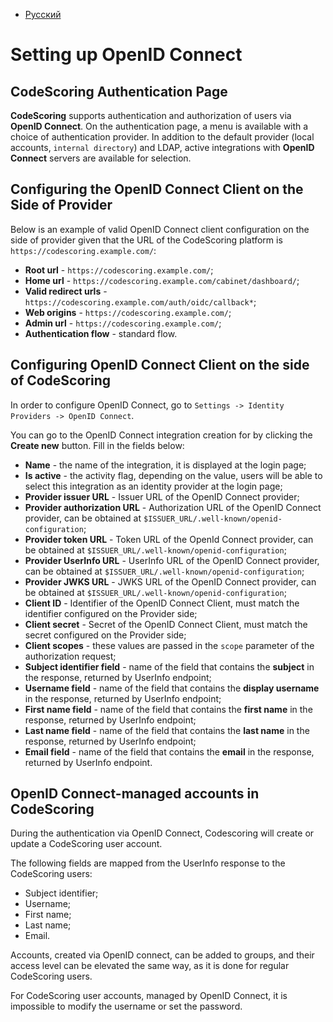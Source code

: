 - [Русский](../../../on-premise/how-to/oidc/)

# Setting up OpenID Connect

## CodeScoring Authentication Page

**CodeScoring** supports authentication and authorization of users via **OpenID Connect**. On the authentication page, a menu is available with a choice of authentication provider. In addition to the default provider (local accounts, `internal directory`) and LDAP, active integrations with **OpenID Connect** servers are available for selection.

## Configuring the OpenID Connect Client on the Side of Provider

Below is an example of valid OpenID Connect client configuration on the side of provider given that the URL of the CodeScoring platform is `https://codescoring.example.com/`:

- **Root url** - `https://codescoring.example.com/`;
- **Home url** - `https://codescoring.example.com/cabinet/dashboard/`;
- **Valid redirect urls** - `https://codescoring.example.com/auth/oidc/callback*`;
- **Web origins** - `https://codescoring.example.com/`;
- **Admin url** - `https://codescoring.example.com/`;
- **Authentication flow** - standard flow.

## Configuring OpenID Connect Client on the side of CodeScoring

In order to configure OpenID Connect, go to `Settings -> Identity Providers -> OpenID Connect`.

You can go to the OpenID Connect integration creation for by clicking the **Create new** button. Fill in the fields below:

- **Name** - the name of the integration, it is displayed at the login page;
- **Is active** - the activity flag, depending on the value, users will be able to select this integration as an identity provider at the login page;
- **Provider issuer URL** - Issuer URL of the OpenID Connect provider;
- **Provider authorization URL** - Authorization URL of the OpenID Connect provider, can be obtained at `$ISSUER_URL/.well-known/openid-configuration`;
- **Provider token URL** - Token URL of the OpenId Connect provider, can be obtained at `$ISSUER_URL/.well-known/openid-configuration`;
- **Provider UserInfo URL** - UserInfo URL of the OpenID Connect provider, can be obtained at `$ISSUER_URL/.well-known/openid-configuration`;
- **Provider JWKS URL** - JWKS URL of the OpenID Connect provider, can be obtained at `$ISSUER_URL/.well-known/openid-configuration`;
- **Client ID** - Identifier of the OpenID Connect Client, must match the identifier configured on the Provider side;
- **Client secret** - Secret of the OpenID Connect Client, must match the secret configured on the Provider side;
- **Client scopes** - these values are passed in the `scope` parameter of the authorization request;
- **Subject identifier field** - name of the field that contains the **subject** in the response, returned by UserInfo endpoint;
- **Username field** - name of the field that contains the **display username** in the response, returned by UserInfo endpoint;
- **First name field** - name of the field that contains the **first name** in the response, returned by UserInfo endpoint;
- **Last name field** - name of the field that contains the **last name** in the response, returned by UserInfo endpoint;
- **Email field** - name of the field that contains the **email** in the response, returned by UserInfo endpoint.

## OpenID Connect-managed accounts in CodeScoring

During the authentication via OpenID Connect, Codescoring will create or update a CodeScoring user account.

The following fields are mapped from the UserInfo response to the CodeScoring users:

- Subject identifier;
- Username;
- First name;
- Last name;
- Email.

Accounts, created via OpenID connect, can be added to groups, and their access level can be elevated the same way, as it is done for regular CodeScoring users.

For CodeScoring user accounts, managed by OpenID Connect, it is impossible to modify the username or set the password.
